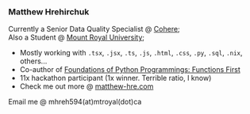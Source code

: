 ### Matthew Hrehirchuk

Currently a Senior Data Quality Specialist @ [Cohere](https://cohere.com);<br>
Also a Student @ [Mount Royal University](https://mtroyal.ca);<br>

- Mostly working with `.tsx`, `.jsx`, `.ts`, `.js`, `.html`, `.css`, `.py`, `.sql`, `.nix`, others...
- Co-author of [Foundations of Python Programmings: Functions First](https://runestone.academy/ns/books/published/foppff/fopp-ff.html)<br>
- 11x hackathon participant (1x winner. Terrible ratio, I know)<br>
- Check me out more @ [matthew-hre.com](https://www.matthew-hre.com)<br>

Email me @ mhreh594(at)mtroyal(dot)ca
